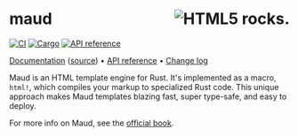 # <img align="right" src="https://raw.githubusercontent.com/lambda-fairy/maud/v0.27.0/maud.png" alt="HTML5 rocks." title="HTML5 rocks."> maud
[![CI](https://github.com/lambda-fairy/maud/workflows/CI/badge.svg)](https://github.com/lambda-fairy/maud/actions) 
[![Cargo](https://img.shields.io/crates/v/maud.svg)](https://crates.io/crates/maud) 
[![API reference](https://docs.rs/maud/badge.svg)](https://docs.rs/maud/)

[Documentation][book] ([source][booksrc]) •
[API reference][apiref] •
[Change log][changelog]

Maud is an HTML template engine for Rust.
It's implemented as a macro, `html!`,
which compiles your markup to specialized Rust code.
This unique approach makes Maud templates
blazing fast, super type-safe, and easy to deploy.

For more info on Maud,
see the [official book][book].

[book]: https://maud.lambda.xyz/
[booksrc]: https://github.com/lambda-fairy/maud/tree/main/docs
[apiref]: https://docs.rs/maud/
[changelog]: https://github.com/lambda-fairy/maud/blob/main/CHANGELOG.md
